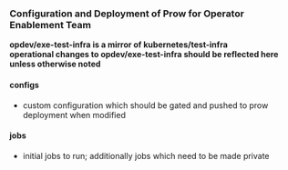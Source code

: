 ### Configuration and Deployment of Prow for Operator Enablement Team  
__opdev/exe-test-infra is a mirror of kubernetes/test-infra__  
__operational changes to opdev/exe-test-infra should be reflected here unless otherwise noted__  

#### configs  
- custom configuration which should be gated and pushed to prow deployment when modified  

#### jobs  
- initial jobs to run; additionally jobs which need to be made private  
